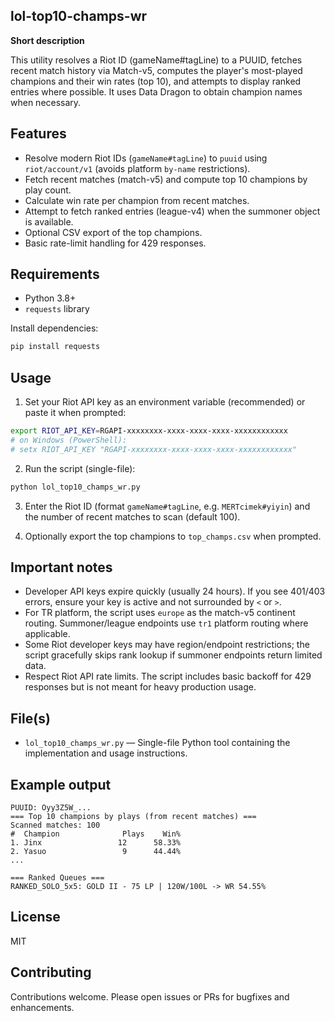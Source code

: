 ## lol-top10-champs-wr

**Short description**

This utility resolves a Riot ID (gameName#tagLine) to a PUUID, fetches recent match history via Match-v5, computes the player's most-played champions and their win rates (top 10), and attempts to display ranked entries where possible. It uses Data Dragon to obtain champion names when necessary.


## Features

- Resolve modern Riot IDs (`gameName#tagLine`) to `puuid` using `riot/account/v1` (avoids platform `by-name` restrictions).
- Fetch recent matches (match-v5) and compute top 10 champions by play count.
- Calculate win rate per champion from recent matches.
- Attempt to fetch ranked entries (league-v4) when the summoner object is available.
- Optional CSV export of the top champions.
- Basic rate-limit handling for 429 responses.


## Requirements

- Python 3.8+
- `requests` library

Install dependencies:

```bash
pip install requests
```


## Usage

1. Set your Riot API key as an environment variable (recommended) or paste it when prompted:

```bash
export RIOT_API_KEY=RGAPI-xxxxxxxx-xxxx-xxxx-xxxx-xxxxxxxxxxxx
# on Windows (PowerShell):
# setx RIOT_API_KEY "RGAPI-xxxxxxxx-xxxx-xxxx-xxxx-xxxxxxxxxxxx"
```

2. Run the script (single-file):

```bash
python lol_top10_champs_wr.py
```

3. Enter the Riot ID (format `gameName#tagLine`, e.g. `MERTcimek#yiyin`) and the number of recent matches to scan (default 100).

4. Optionally export the top champions to `top_champs.csv` when prompted.


## Important notes

- Developer API keys expire quickly (usually 24 hours). If you see 401/403 errors, ensure your key is active and not surrounded by `<` or `>`.
- For TR platform, the script uses `europe` as the match-v5 continent routing. Summoner/league endpoints use `tr1` platform routing where applicable.
- Some Riot developer keys may have region/endpoint restrictions; the script gracefully skips rank lookup if summoner endpoints return limited data.
- Respect Riot API rate limits. The script includes basic backoff for 429 responses but is not meant for heavy production usage.


## File(s)

- `lol_top10_champs_wr.py` — Single-file Python tool containing the implementation and usage instructions.


## Example output

```
PUUID: Oyy3Z5W_...
=== Top 10 champions by plays (from recent matches) ===
Scanned matches: 100
#  Champion              Plays    Win%
1. Jinx                 12      58.33%
2. Yasuo                 9      44.44%
...

=== Ranked Queues ===
RANKED_SOLO_5x5: GOLD II - 75 LP | 120W/100L -> WR 54.55%
```


## License

MIT


## Contributing

Contributions welcome. Please open issues or PRs for bugfixes and enhancements.

